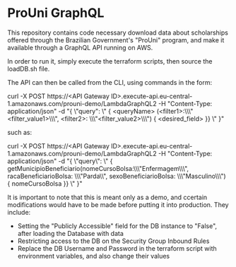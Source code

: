 # ProUni GraphQL

This repository contains code necessary download data about scholarships offered through the Brazilian Government's "ProUni" program, and make it available through a GraphQL API running on AWS.

In order to run it, simply execute the terraform scripts, then source the loadDB.sh file.

The API can then be called from the CLI, using commands in the form:

curl -X POST https://\<API Gateway ID\>.execute-api.eu-central-1.amazonaws.com/prouni-demo/LambdaGraphQL2 -H "Content-Type: application/json" -d "{ \\"query\": \\" { \<queryName\> (\<filter1\>:\\\\\\"\<filter_value1\>\\\\\\", \<filter2\>: \\\\\\"\<filter_value2\>\\\\\\") { \<desired_field\> }} \\" }"

such as:

curl -X POST https://\<API Gateway ID\>.execute-api.eu-central-1.amazonaws.com/prouni-demo/LambdaGraphQL2 -H "Content-Type: application/json" -d "{ \\"query\\": \\" { getMunicipioBeneficiario(nomeCursoBolsa:\\\\\\"Enfermagem\\\\\\", racaBeneficiarioBolsa: \\\\\\"Parda\\\\\", sexoBeneficiarioBolsa: \\\\\\"Masculino\\\\\\") { nomeCursoBolsa }} \\" }"

It is important to note that this is meant only as a demo, and ccertain modifications would have to be made before putting it into production. They include:

- Setting the "Publicly Accessible" field for the DB instance to "False", after loading the Database with data
- Restricting access to the DB on the Security Group Inbound Rules
- Replace the DB Username and Password in the terraform script with environment variables, and also change their values